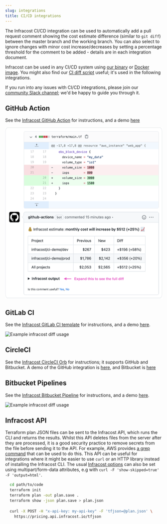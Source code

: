 ```yaml
---
slug: integrations
title: CI/CD integrations
---
```


The Infracost CI/CD integration can be used to automatically add a pull request comment showing the cost estimate difference (similar to `git diff`) between the master branch and the working branch. You can also select to ignore changes with minor cost increase/decreases by setting a percentage threshold for the comment to be added - details are in each integration document.

Infracost can be used in any CI/CD system using [our binary](https://github.com/infracost/infracost/releases) or [Docker image](https://hub.docker.com/r/infracost/infracost). You might also find our [CI diff script](https://github.com/infracost/infracost/tree/master/scripts/ci) useful; it's used in the following integrations.

If you run into any issues with CI/CD integrations, please join our [community Slack channel](https://www.infracost.io/community-chat); we'd be happy to guide you through it.

## GitHub Action

See the [Infracost GitHub Action](https://github.com/marketplace/actions/run-infracost) for instructions, and a demo [here](https://github.com/infracost/gh-actions-demo)

<img src="https://raw.githubusercontent.com/infracost/infracost-gh-action/master/screenshot.png" width="550px" alt="Example infracost diff usage" />

## GitLab CI

See the [Infracost GitLab CI template](https://gitlab.com/infracost/infracost-gitlab-ci) for instructions, and a demo [here](https://gitlab.com/infracost/gitlab-ci-demo).

<img src="https://gitlab.com/infracost/infracost-gitlab-ci/-/raw/master/screenshot.png" width="550px" alt="Example infracost diff usage" />

## CircleCI

See the [Infracost CircleCI Orb](https://github.com/infracost/infracost-orb) for instructions; it supports GitHub and Bitbucket. A demo of the GitHub integration is [here](https://github.com/infracost/circleci-github-demo), and Bitbucket is [here](https://bitbucket.org/infracost/circleci-bitbucket-demo)

## Bitbucket Pipelines

See the [Infracost Bitbucket Pipeline](https://bitbucket.org/infracost/infracost-bitbucket-pipeline) for instructions, and a demo [here](https://bitbucket.org/infracost/circleci-bitbucket-demo).

<img src="https://bytebucket.org/infracost/infracost-bitbucket-pipeline/raw/8fcac59619308deb44ebc11170bfec349e855ee6/screenshot.png" width="550px" alt="Example infracost diff usage" />

## Infracost API

Terraform plan JSON files can be sent to the Infracost API, which runs the CLI and returns the results. Whilst this API deletes files from the server after they are processed, it is a good security practice to remove secrets from the file before sending it to the API. For example, AWS provides [a grep command](https://gist.github.com/alikhajeh1/f2c3f607c44dabc70c73e04d47bb1307) that can be used to do this. This API can be useful for integrations where it might be easier to use `curl` or an HTTP library instead of installing the Infracost CLI. The usual [Infracost options](/docs/#useful-options) can also be set using multipart/form-data attributes, e.g with `curl -F 'show-skipped=true' -F 'output=html'`.

```sh
  cd path/to/code
  terraform init
  terraform plan -out plan.save .
  terraform show -json plan.save > plan.json

  curl -X POST -H "x-api-key: my-api-key" -F 'tfjson=@plan.json' \
    https://pricing.api.infracost.io/tfjson
```
